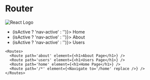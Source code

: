 <!-- @format -->

# Router

<BrowserRouter>
  <div className='main-layout'>
    <nav>
      <img src={logo} alt='React Logo' />
      <ul>
        <li>
          <NavLink to='home' className={({ isActive }) => (isActive ? 'nav-active' : '')}>
            Home
          </NavLink>
        </li>
        <li>
          <NavLink to='/about' className={({ isActive }) => (isActive ? 'nav-active' : '')}>
            About
          </NavLink>
        </li>
        <li>
          <NavLink to='/users' className={({ isActive }) => (isActive ? 'nav-active' : '')}>
            Users
          </NavLink>
        </li>
      </ul>
    </nav>

    <Routes>
      <Route path='about' element={<h1>About Page</h1>} />
      <Route path='users' element={<h1>Users Page</h1>} />
      <Route path='home' element={<h1>Home Page</h1>} />
      <Route path='/*' element={<Navigate to='/home' replace />} />
    </Routes>

  </div>
</BrowserRouter>
